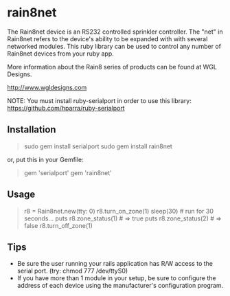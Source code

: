 rain8net
========

The Rain8net device is an RS232 controlled sprinkler controller. The "net" in Rain8net refers to the device's 
ability to be expanded with with several networked modules. This ruby library can be used to control any number 
of Rain8net devices from your ruby app.

More information about the Rain8 series of products can be found at WGL Designs. 

http://www.wgldesigns.com

NOTE: You must install ruby-serialport in order to use this library:
https://github.com/hparra/ruby-serialport

## Installation

> sudo gem install serialport
> sudo gem install rain8net

or, put this in your Gemfile:

> gem 'serialport'
> gem 'rain8net'

## Usage

> r8 = Rain8net.new(tty: 0)
> r8.turn_on_zone(1)
> sleep(30) # run for 30 seconds...
> puts r8.zone_status(1) # => true
> puts r8.zone_status(2) # => false
> r8.turn_off_zone(1)

## Tips

* Be sure the user running your rails application has R/W access to the serial port. (try: chmod 777 /dev/ttyS0)
* If you have more than 1 module in your setup, be sure to configure the address of each device using the manufacturer's configuration program.
